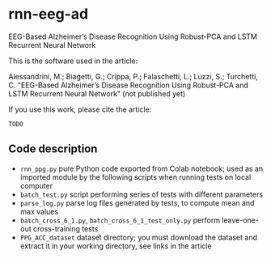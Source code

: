 # rnn-eeg-ad
EEG-Based Alzheimer’s Disease Recognition Using Robust-PCA and LSTM Recurrent Neural Network

This is the software used in the article:

Alessandrini, M.; Biagetti, G.; Crippa, P.; Falaschetti, L.; Luzzi, S.; Turchetti, C. "EEG-Based Alzheimer’s Disease Recognition Using Robust-PCA
and LSTM Recurrent Neural Network" (not published yet)


If you use this work, please cite the article:
```
TODO
```
## Code description

* `rnn_ppg.py` pure Python code exported from Colab notebook; used as an imported module by the following scripts when running tests on local computer
* `batch_test.py` script performing series of tests with different parameters
* `parse_log.py` parse log files generated by tests, to compute mean and max values
* `batch_cross_6_1.py`, `batch_cross_6_1_test_only.py` perform leave-one-out cross-training tests
* `PPG_ACC_dataset` dataset directory; you must download the dataset and extract it in your working directory, see links in the article

